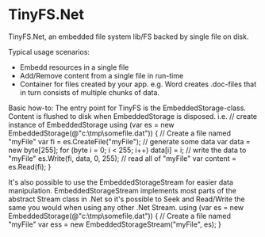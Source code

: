 TinyFS.Net
==========

 TinyFS.Net, an embedded file system lib/FS backed by single file on disk.

 Typical usage scenarios:
  * Embedd resources in a single file 
  * Add/Remove content from a single file in run-time
  * Container for files created by your app. e.g. Word creates .doc-files that in turn consists of multiple chunks of data. 
  
 Basic how-to:
  The entry point for TinyFS is the EmbeddedStorage-class. Content is flushed to disk when EmbeddedStorage is disposed. 
  i.e.
  // create instance of EmbeddedStorage
  using (var es = new EmbeddedStorage(@"c:\tmp\somefile.dat")) {
    // Create a file named "myFile"
    var fi = es.CreateFile("myFile");
    // generate some data
    var data = new byte[255];
    for (byte i = 0; i < 255; i++) data[i] = i;
    // write the data to "myFile"
    es.Write(fi, data, 0, 255);
    // read all of "myFile"
    var content = es.Read(fi);
  }

  It's also possible to use the EmbeddedStorageStream for easier data manipulation. EmbeddedStorageStream implements most parts of the abstract Stream class in .Net so it's possible to Seek and Read/Write the same you would when using any other .Net Stream.
  using (var es = new EmbeddedStorage(@"c:\tmp\somefile.dat")) {
    // Create a file named "myFile"
    var ess = new EmbeddedStorageStream("myFile", es);
  }